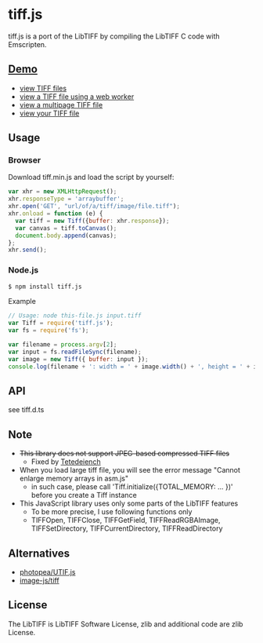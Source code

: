 # tiff.js

tiff.js is a port of the LibTIFF by compiling the LibTIFF C code with Emscripten.

## [Demo](http://seikichi.github.io/tiff.js/)

- [view TIFF files](http://seikichi.github.io/tiff.js/basic.html)
- [view a TIFF file using a web worker](http://seikichi.github.io/tiff.js/worker.html)
- [view a multipage TIFF file](http://seikichi.github.io/tiff.js/multipage.html)
- [view your TIFF file](http://seikichi.github.io/tiff.js/upload.html)

## Usage

### Browser

Download tiff.min.js and load the script by yourself:

```js
var xhr = new XMLHttpRequest();
xhr.responseType = 'arraybuffer';
xhr.open('GET', "url/of/a/tiff/image/file.tiff");
xhr.onload = function (e) {
  var tiff = new Tiff({buffer: xhr.response});
  var canvas = tiff.toCanvas();
  document.body.append(canvas);
};
xhr.send();
```

### Node.js

```sh
$ npm install tiff.js
```

Example

```js
// Usage: node this-file.js input.tiff
var Tiff = require('tiff.js');
var fs = require('fs');

var filename = process.argv[2];
var input = fs.readFileSync(filename);
var image = new Tiff({ buffer: input });
console.log(filename + ': width = ' + image.width() + ', height = ' + image.height());
```

## API

see tiff.d.ts

## Note

- ~~This library does not support JPEG-based compressed TIFF files~~
  - Fixed by [Tetedeiench](https://github.com/seikichi/tiff.js/issues/15#issuecomment-257103842)
- When you load large tiff file, you will see the error message "Cannot enlarge memory arrays in asm.js"
  - in such case, please call 'Tiff.initialize({TOTAL_MEMORY: ... })' before you create a Tiff instance
- This JavaScript library uses only some parts of the LibTIFF features
  - To be more precise, I use following functions only
  - TIFFOpen, TIFFClose, TIFFGetField, TIFFReadRGBAImage, TIFFSetDirectory, TIFFCurrentDirectory, TIFFReadDirectory

## Alternatives

- [photopea/UTIF.js](https://github.com/photopea/UTIF.js)
- [image-js/tiff](https://github.com/image-js/tiff)

## License

The LibTIFF is LibTIFF Software License, zlib and additional code are zlib License.

